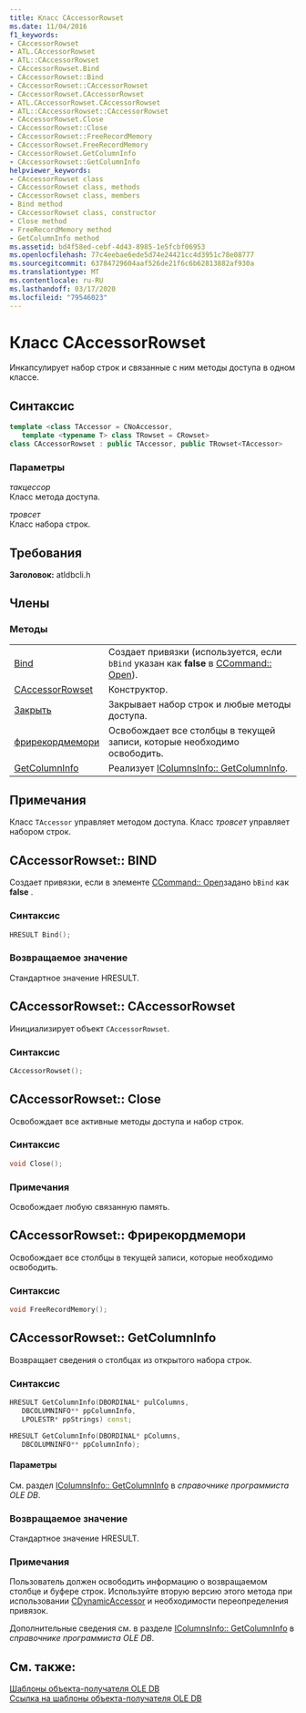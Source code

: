 ```yaml
---
title: Класс CAccessorRowset
ms.date: 11/04/2016
f1_keywords:
- CAccessorRowset
- ATL.CAccessorRowset
- ATL::CAccessorRowset
- CAccessorRowset.Bind
- CAccessorRowset::Bind
- CAccessorRowset::CAccessorRowset
- CAccessorRowset.CAccessorRowset
- ATL.CAccessorRowset.CAccessorRowset
- ATL::CAccessorRowset::CAccessorRowset
- CAccessorRowset.Close
- CAccessorRowset::Close
- CAccessorRowset::FreeRecordMemory
- CAccessorRowset.FreeRecordMemory
- CAccessorRowset.GetColumnInfo
- CAccessorRowset::GetColumnInfo
helpviewer_keywords:
- CAccessorRowset class
- CAccessorRowset class, methods
- CAccessorRowset class, members
- Bind method
- CAccessorRowset class, constructor
- Close method
- FreeRecordMemory method
- GetColumnInfo method
ms.assetid: bd4f58ed-cebf-4d43-8985-1e5fcbf06953
ms.openlocfilehash: 77c4eebae6ede5d74e24421cc4d3951c78e08777
ms.sourcegitcommit: 63784729604aaf526de21f6c6b62813882af930a
ms.translationtype: MT
ms.contentlocale: ru-RU
ms.lasthandoff: 03/17/2020
ms.locfileid: "79546023"
---
```

# <a name="caccessorrowset-class"></a>Класс CAccessorRowset

Инкапсулирует набор строк и связанные с ним методы доступа в одном классе.

## <a name="syntax"></a>Синтаксис

```cpp
template <class TAccessor = CNoAccessor,
   template <typename T> class TRowset = CRowset>
class CAccessorRowset : public TAccessor, public TRowset<TAccessor>
```

### <a name="parameters"></a>Параметры

*такцессор*<br/>
Класс метода доступа.

*тровсет*<br/>
Класс набора строк.

## <a name="requirements"></a>Требования

**Заголовок:** atldbcli.h

## <a name="members"></a>Члены

### <a name="methods"></a>Методы

|||
|-|-|
|[Bind](#bind)|Создает привязки (используется, если `bBind` указан как **false** в [CCommand:: Open](../../data/oledb/ccommand-open.md)).|
|[CAccessorRowset](#caccessorrowset)|Конструктор.|
|[Закрыть](#close)|Закрывает набор строк и любые методы доступа.|
|[фрирекордмемори](#freerecordmemory)|Освобождает все столбцы в текущей записи, которые необходимо освободить.|
|[GetColumnInfo](#getcolumninfo)|Реализует [IColumnsInfo:: GetColumnInfo](/previous-versions/windows/desktop/ms722704\(v=vs.85\)).|

## <a name="remarks"></a>Примечания

Класс `TAccessor` управляет методом доступа. Класс *тровсет* управляет набором строк.

## <a name="caccessorrowsetbind"></a><a name="bind"></a>CAccessorRowset:: BIND

Создает привязки, если в элементе [CCommand:: Open](../../data/oledb/ccommand-open.md)задано `bBind` как **false** .

### <a name="syntax"></a>Синтаксис

```cpp
HRESULT Bind();
```

### <a name="return-value"></a>Возвращаемое значение

Стандартное значение HRESULT.

## <a name="caccessorrowsetcaccessorrowset"></a><a name="caccessorrowset"></a>CAccessorRowset:: CAccessorRowset

Инициализирует объект `CAccessorRowset`.

### <a name="syntax"></a>Синтаксис

```cpp
CAccessorRowset();
```

## <a name="caccessorrowsetclose"></a><a name="close"></a>CAccessorRowset:: Close

Освобождает все активные методы доступа и набор строк.

### <a name="syntax"></a>Синтаксис

```cpp
void Close();
```

### <a name="remarks"></a>Примечания

Освобождает любую связанную память.

## <a name="caccessorrowsetfreerecordmemory"></a><a name="freerecordmemory"></a>CAccessorRowset:: Фрирекордмемори

Освобождает все столбцы в текущей записи, которые необходимо освободить.

### <a name="syntax"></a>Синтаксис

```cpp
void FreeRecordMemory();
```

## <a name="caccessorrowsetgetcolumninfo"></a><a name="getcolumninfo"></a>CAccessorRowset:: GetColumnInfo

Возвращает сведения о столбцах из открытого набора строк.

### <a name="syntax"></a>Синтаксис

```cpp
HRESULT GetColumnInfo(DBORDINAL* pulColumns,
   DBCOLUMNINFO** ppColumnInfo,
   LPOLESTR* ppStrings) const;

HRESULT GetColumnInfo(DBORDINAL* pColumns,
   DBCOLUMNINFO** ppColumnInfo);
```

#### <a name="parameters"></a>Параметры

См. раздел [IColumnsInfo:: GetColumnInfo](/previous-versions/windows/desktop/ms722704\(v=vs.85\)) в *справочнике программиста OLE DB*.

### <a name="return-value"></a>Возвращаемое значение

Стандартное значение HRESULT.

### <a name="remarks"></a>Примечания

Пользователь должен освободить информацию о возвращаемом столбце и буфере строк. Используйте вторую версию этого метода при использовании [CDynamicAccessor](../../data/oledb/cdynamicaccessor-class.md) и необходимости переопределения привязок.

Дополнительные сведения см. в разделе [IColumnsInfo:: GetColumnInfo](/previous-versions/windows/desktop/ms722704\(v=vs.85\)) в *справочнике программиста OLE DB*.

## <a name="see-also"></a>См. также:

[Шаблоны объекта-получателя OLE DB](../../data/oledb/ole-db-consumer-templates-cpp.md)<br/>
[Ссылка на шаблоны объекта-получателя OLE DB](../../data/oledb/ole-db-consumer-templates-reference.md)